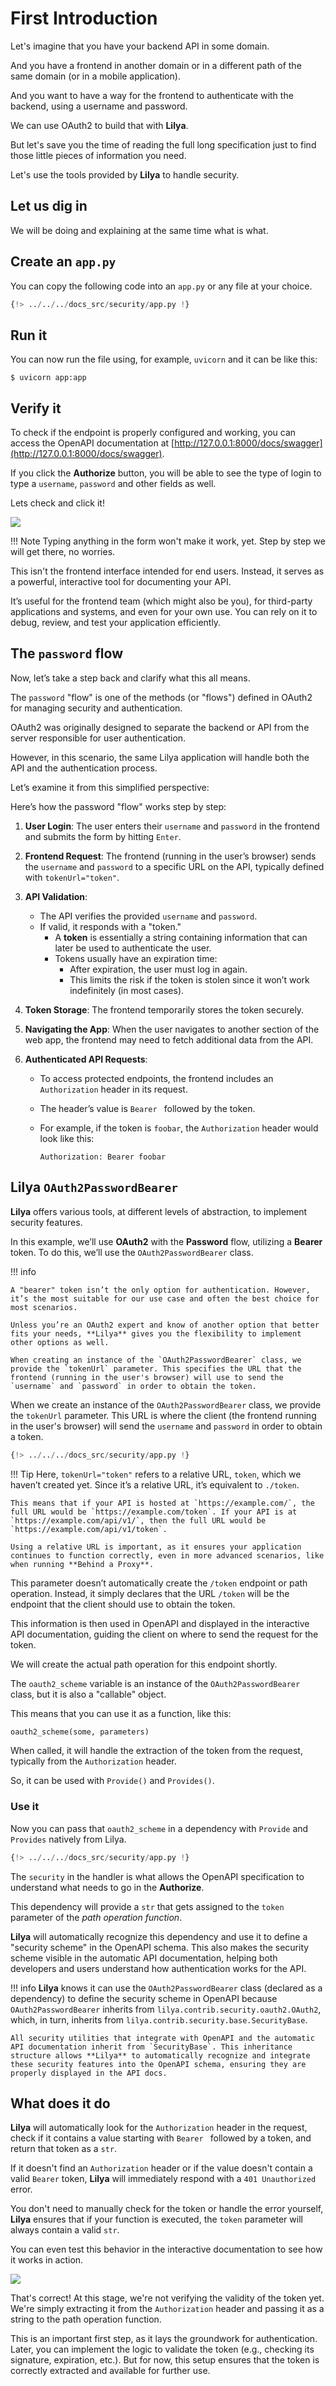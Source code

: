# First Introduction

Let's imagine that you have your backend API in some domain.

And you have a frontend in another domain or in a different path of the same domain (or in a mobile application).

And you want to have a way for the frontend to authenticate with the backend, using a username and password.

We can use OAuth2 to build that with **Lilya**.

But let's save you the time of reading the full long specification just to find those little pieces of information you need.

Let's use the tools provided by **Lilya** to handle security.

## Let us dig in

We will be doing and explaining at the same time what is what.

## Create an `app.py`

You can copy the following code into an `app.py` or any file at your choice.

```python
{!> ../../../docs_src/security/app.py !}
```

## Run it

You can now run the file using, for example, `uvicorn` and it can be like this:

```shell
$ uvicorn app:app
```

## Verify it

To check if the endpoint is properly configured and working, you can access the OpenAPI documentation at
[http://127.0.0.1:8000/docs/swagger](http://127.0.0.1:8000/docs/swagger).

If you click the **Authorize** button, you will be able to see the type of login to type a `username`, `password` and
other fields as well.

Lets check and click it!

<img src="https://res.cloudinary.com/dymmond/image/upload/v1732011171/esmerald/security/autorize_wqh6lu.png" />

!!! Note
    Typing anything in the form won't make it work, yet. Step by step we will get there, no worries.

This isn't the frontend interface intended for end users. Instead, it serves as a powerful, interactive tool for documenting your API.

It’s useful for the frontend team (which might also be you), for third-party applications and systems, and even for your own use.
You can rely on it to debug, review, and test your application efficiently.

## The `password` flow

Now, let’s take a step back and clarify what this all means.

The `password` "flow" is one of the methods (or "flows") defined in OAuth2 for managing security and authentication.

OAuth2 was originally designed to separate the backend or API from the server responsible for user authentication.

However, in this scenario, the same Lilya application will handle both the API and the authentication process.

Let’s examine it from this simplified perspective:

Here’s how the password "flow" works step by step:

1. **User Login**: The user enters their `username` and `password` in the frontend and submits the form by hitting `Enter`.

2. **Frontend Request**: The frontend (running in the user’s browser) sends the `username` and `password` to a specific URL on the API, typically defined with `tokenUrl="token"`.

3. **API Validation**:
   - The API verifies the provided `username` and `password`.
   - If valid, it responds with a "token."
     - A **token** is essentially a string containing information that can later be used to authenticate the user.
     - Tokens usually have an expiration time:
       - After expiration, the user must log in again.
       - This limits the risk if the token is stolen since it won’t work indefinitely (in most cases).

4. **Token Storage**: The frontend temporarily stores the token securely.

5. **Navigating the App**: When the user navigates to another section of the web app, the frontend may need to fetch additional data from the API.

6. **Authenticated API Requests**:
   - To access protected endpoints, the frontend includes an `Authorization` header in its request.
   - The header’s value is `Bearer ` followed by the token.
   - For example, if the token is `foobar`, the `Authorization` header would look like this:

     ```plaintext
     Authorization: Bearer foobar
     ```

## **Lilya** `OAuth2PasswordBearer`

**Lilya** offers various tools, at different levels of abstraction, to implement security features.

In this example, we’ll use **OAuth2** with the **Password** flow, utilizing a **Bearer** token. To do this, we’ll use the `OAuth2PasswordBearer` class.

!!! info

    A "bearer" token isn’t the only option for authentication. However, it’s the most suitable for our use case and often the best choice for most scenarios.

    Unless you’re an OAuth2 expert and know of another option that better fits your needs, **Lilya** gives you the flexibility to implement other options as well.

    When creating an instance of the `OAuth2PasswordBearer` class, we provide the `tokenUrl` parameter. This specifies the URL that the frontend (running in the user's browser) will use to send the `username` and `password` in order to obtain the token.

When we create an instance of the `OAuth2PasswordBearer` class, we provide the `tokenUrl` parameter. This URL is where the client (the frontend running in the user's browser) will send the `username` and `password` in order to obtain a token.

```python
{!> ../../../docs_src/security/app.py !}
```

!!! Tip
    Here, `tokenUrl="token"` refers to a relative URL, `token`, which we haven’t created yet. Since it’s a relative URL, it’s equivalent to `./token`.

    This means that if your API is hosted at `https://example.com/`, the full URL would be `https://example.com/token`. If your API is at `https://example.com/api/v1/`, then the full URL would be `https://example.com/api/v1/token`.

    Using a relative URL is important, as it ensures your application continues to function correctly, even in more advanced scenarios, like when running **Behind a Proxy**.

This parameter doesn’t automatically create the `/token` endpoint or path operation. Instead, it simply declares that the URL `/token` will be the endpoint that the client should use to obtain the token.

This information is then used in OpenAPI and displayed in the interactive API documentation, guiding the client on where to send the request for the token.

We will create the actual path operation for this endpoint shortly.

The `oauth2_scheme` variable is an instance of the `OAuth2PasswordBearer` class, but it is also a "callable" object.

This means that you can use it as a function, like this:

```Python
oauth2_scheme(some, parameters)
```

When called, it will handle the extraction of the token from the request, typically from the `Authorization` header.

So, it can be used with `Provide()` and `Provides()`.

### Use it

Now you can pass that `oauth2_scheme` in a dependency with `Provide` and `Provides` natively from Lilya.

```python
{!> ../../../docs_src/security/app.py !}
```

The `security` in the handler is what allows the OpenAPI specification to understand what needs to go in the **Authorize**.

This dependency will provide a `str` that gets assigned to the `token` parameter of the *path operation function*.

**Lilya** will automatically recognize this dependency and use it to define a "security scheme" in the OpenAPI schema. This also makes the security scheme visible in the automatic API documentation, helping both developers and users understand how authentication works for the API.

!!! info
    **Lilya** knows it can use the `OAuth2PasswordBearer` class (declared as a dependency) to define the security scheme in OpenAPI because `OAuth2PasswordBearer` inherits from `lilya.contrib.security.oauth2.OAuth2`, which, in turn, inherits from `lilya.contrib.security.base.SecurityBase`.

    All security utilities that integrate with OpenAPI and the automatic API documentation inherit from `SecurityBase`. This inheritance structure allows **Lilya** to automatically recognize and integrate these security features into the OpenAPI schema, ensuring they are properly displayed in the API docs.

## What does it do

**Lilya** will automatically look for the `Authorization` header in the request, check if it contains a value starting with `Bearer ` followed by a token, and return that token as a `str`.

If it doesn't find an `Authorization` header or if the value doesn't contain a valid `Bearer` token, **Lilya** will immediately respond with a `401 Unauthorized` error.

You don't need to manually check for the token or handle the error yourself, **Lilya** ensures that if your function is executed, the `token` parameter will always contain a valid `str`.

You can even test this behavior in the interactive documentation to see how it works in action.

<img src="https://res.cloudinary.com/dymmond/image/upload/v1732014010/esmerald/security/try_g20hqn.png" />

That's correct! At this stage, we're not verifying the validity of the token yet. We're simply extracting it from the `Authorization` header and passing it as a string to the path operation function.

This is an important first step, as it lays the groundwork for authentication. Later, you can implement the logic to validate the token (e.g., checking its signature, expiration, etc.). But for now, this setup ensures that the token is correctly extracted and available for further use.
